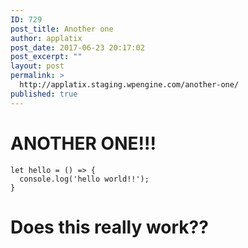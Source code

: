 ```yaml
---
ID: 729
post_title: Another one
author: applatix
post_date: 2017-06-23 20:17:02
post_excerpt: ""
layout: post
permalink: >
  http://applatix.staging.wpengine.com/another-one/
published: true
---
```

# ANOTHER ONE!!!

```
let hello = () => {
  console.log('hello world!!');
}
```

# Does this really work??
